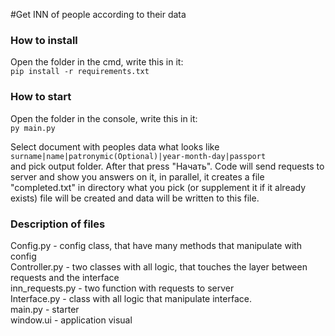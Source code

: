 #Get INN of people according to their data

### How to install
Open the folder in the cmd, write this in it:<br/>
`pip install -r requirements.txt`

### How to start
Open the folder in the console, write this in it:<br/>
`py main.py`

Select document with peoples data what looks like <br/>
`surname|name|patronymic(Optional)|year-month-day|passport`<br/>
and pick output folder. After that press "Начать". Code will send requests
to server and show you answers on it, in parallel, it creates a file
"completed.txt" in directory what you pick (or supplement it if it already exists)
file will be created and data will be written to this file.

### Description of files
Config.py - config class, that have many methods that manipulate with config<br/>
Controller.py - two classes with all logic, that touches the layer between requests and the interface<br/>
inn_requests.py - two function with requests to server<br/>
Interface.py - class with all logic that manipulate interface.<br/>
main.py - starter<br/>
window.ui - application visual<br/>